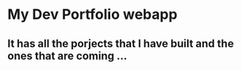 # My Dev Portfolio webapp 

## It has all the porjects that I have built and the ones that are coming ...
